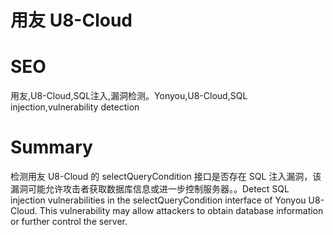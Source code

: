 # 用友 U8-Cloud
# SEO
用友,U8-Cloud,SQL注入,漏洞检测。Yonyou,U8-Cloud,SQL injection,vulnerability detection
# Summary
检测用友 U8-Cloud 的 selectQueryCondition 接口是否存在 SQL 注入漏洞，该漏洞可能允许攻击者获取数据库信息或进一步控制服务器。。Detect SQL injection vulnerabilities in the selectQueryCondition interface of Yonyou U8-Cloud. This vulnerability may allow attackers to obtain database information or further control the server.
